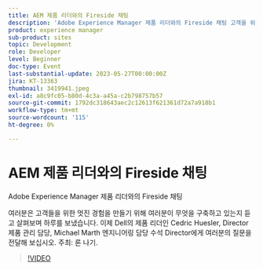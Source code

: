 ```yaml
---
title: AEM 제품 리더와의 Fireside 채팅
description: 'Adobe Experience Manager 제품 리더와의 Fireside 채팅 고객을 위한 멋진 경험을 구축하기 위해 여러분이 무엇을 구축하고 있는지 듣고 살펴보며 하루를 보냈습니다. 이제 Dell의 제품 리더인 Cedric Huesler, Director 제품 관리 담당, Michael Marth 엔지니어링 담당 수석 Director에게 여러분의 질문을 전달해 보십시오. 주최: 론 나기.'
product: experience manager
sub-product: sites
topic: Development
role: Developer
level: Beginner
doc-type: Event
last-substantial-update: 2023-05-27T00:00:00Z
jira: KT-13363
thumbnail: 3419941.jpeg
exl-id: a8c9fc05-b80d-4c3a-a45a-c2b798757b57
source-git-commit: 1792dc318643aec2c12613f621361d72a7a918b1
workflow-type: tm+mt
source-wordcount: '115'
ht-degree: 0%

---
```


# AEM 제품 리더와의 Fireside 채팅

Adobe Experience Manager 제품 리더와의 Fireside 채팅

여러분은 고객들을 위한 멋진 경험을 만들기 위해 여러분이 무엇을 구축하고 있는지 듣고 살펴보며 하루를 보냈습니다. 이제 Dell의 제품 리더인 Cedric Huesler, Director 제품 관리 담당, Michael Marth 엔지니어링 담당 수석 Director에게 여러분의 질문을 전달해 보십시오. 주최: 론 나기.

>[!VIDEO](https://video.tv.adobe.com/v/3419941/?learn=on)

